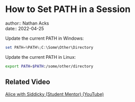# How to Set PATH in a Session

author:: Nathan Acks  
date:: 2022-04-25

Update the current PATH in Windows:

```powershell
set PATH=%PATH%;C:\Some\Other\Directory
```

Update the current PATH in Linux:

```bash
export PATH=$PATH:/some/other/directory
```

## Related Video

[Alice with Siddicky (Student Mentor) (YouTube)](https://www.youtube.com/watch?v=Zma6Mk5bEI8)

